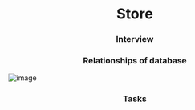 <h1 align="center">Store</h1>

<h3 align="center">Interview</h3>
<h3 align="center">Relationships of database</h3>

<img align="center">![image](https://user-images.githubusercontent.com/69418373/232579866-23fa3ec9-8714-4d56-a457-7eb7c02df201.png)</img>
<h3 align="center">Tasks</h3>
